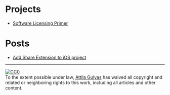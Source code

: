 Projects
========
+ [Software Licensing Primer](https://toraritte.github.io/software-licensing-a-primer/)

Posts
=====
+ [Add Share Extension to iOS project](add-share-extension-to-ios-project.md)
---
<p xmlns:dct="http://purl.org/dc/terms/">
  <a rel="license"
     href="http://creativecommons.org/publicdomain/zero/1.0/">
    <img src="https://licensebuttons.net/p/zero/1.0/88x31.png" style="border-style: none;" alt="CC0" />
  </a>
  <br />
  To the extent possible under law,
  <a rel="dct:publisher"
     href="https://toraritte.github.io">
    <span property="dct:title">Attila Gulyas</span></a>
  has waived all copyright and related or neighboring rights to
  this work, including all articles and other content.
</p>
